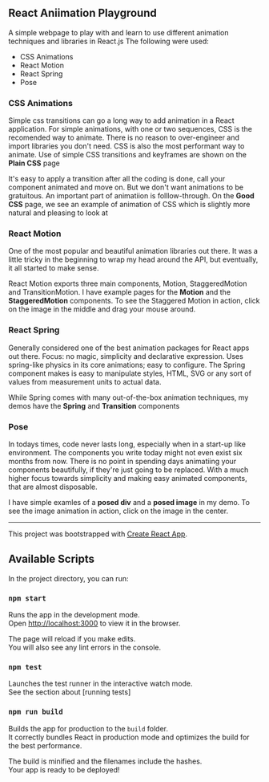 ## React Aniimation Playground

A simple webpage to play with and learn to use different animation techniques and libraries in React.js
The following were used:
* CSS Animations
* React Motion
* React Spring
* Pose

### CSS Animations

Simple css transitions can go a long way to add animation in a React application. For simple animations, with one or two sequences, CSS is the recomended way to animate. There is no reason to over-engineer and import libraries you don't need. CSS is also the most performant way to animate. Use of simple CSS transitions and keyframes are shown on the **Plain CSS** page

It's easy to apply a transition after all the coding is done, call your component animated and move on. But we don't want animations to be gratuitous. An important part of animatiion is folllow-through. On the **Good CSS** page, we see an example of animation of CSS which is slightly more natural and pleasing to look at

### React Motion

One of the most popular and beautiful animation libraries out there. It was a little tricky in the beginning to wrap my head around the API, but eventually, it all started to make sense. 

React Motion exports three main components, Motion, StaggeredMotion and TransitionMotion. I have example pages for the **Motion** and the **StaggeredMotion** components. To see the Staggered Motion in action, click on the image in the middle and drag your mouse around.

### React Spring

Generally considered one of the best animation packages for React apps out there. Focus: no magic, simplicity and declarative expression. Uses spring-like physics in its core animations; easy to configure. The Spring component makes is easy to manipulate styles, HTML, SVG or any sort of values from measurement units to actual data.

While Spring comes with many out-of-the-box animation techniques, my demos have the **Spring** and **Transition** components

### Pose

In todays times, code never lasts long, especially when in a start-up like environment. The components you write today might not even exist six months from now. There is no point in spending days animatiing your components beautifully, if they're just going to be replaced. With a much higher focus towards simplicity and making easy animated components, that are almost disposable.

I have simple examles of a **posed div** and a **posed image** in my demo. To see the image animation in action, click on the image in the center.
<hr>

This project was bootstrapped with [Create React App](https://github.com/facebook/create-react-app).

## Available Scripts

In the project directory, you can run:

### `npm start`

Runs the app in the development mode.<br>
Open [http://localhost:3000](http://localhost:3000) to view it in the browser.

The page will reload if you make edits.<br>
You will also see any lint errors in the console.

### `npm test`

Launches the test runner in the interactive watch mode.<br>
See the section about [running tests]

### `npm run build`

Builds the app for production to the `build` folder.<br>
It correctly bundles React in production mode and optimizes the build for the best performance.

The build is minified and the filenames include the hashes.<br>
Your app is ready to be deployed!